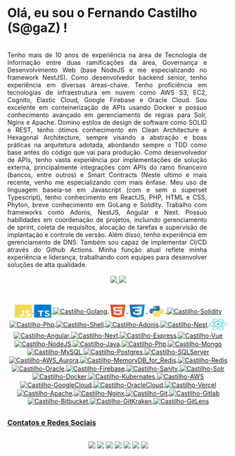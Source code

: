 
<h1>Olá, eu sou o Fernando Castilho (S@gaZ) !</h1>

<br>

<div align="left">
  <div style="text-align: justify; display: inline-block; max-width: 90%">
    Tenho mais de 10 anos de experiência na área de Tecnologia de Informação entre duas ramificações da área, Governança e Desenvolvimento Web (base NodeJS e me especializando no framework NestJS). Como desenvolvedor backend senior, tenho experiência em diversas áreas-chave. 
    Tenho proficiência em tecnologias de infraestrutura em nuvem como AWS S3, EC2, Cognito, Elastic Cloud, Google Firebase e Oracle Cloud. Sou excelente em conteinerização de APIs usando Docker e possuo conhecimento avançado em gerenciamento de regras para Solr, Nginx e Apache. Domino estilos de design de software como SOLID e REST, tenho ótimos conhecimento em Clean Architecture e Hexagonal Architecture, sempre visando a abstração e boas práticas na arquitetura adotada, abordando sempre o TDD como base antes do código que vai para produção. Como desenvolvedor de APIs, tenho vasta experiência por implementações de solução externa, principalmente integrações com APIs do ramo financeiro (bancos, entre outros) e Smart Contracts (Neste ultimo e mais recente, venho me especializando com mais ênfase. Meu uso de linguagem baseia-se em Javascript (com e sem o superset Typescript), tenho conhecimento em ReactJS, PHP, HTML e CSS, Phyton, breve conhecimento em GoLang e Solidity. Trabalho com frameworks como Adonis, NestJS, Angular e Next. Possuo habilidades em coordenação de projetos, incluindo gerenciamento de sprint, coleta de requisitos, alocação de tarefas e supervisão de implantação e controle de versão. Além disso, tenho experiência em gerenciamento de DNS. Também sou capaz de implementar CI/CD através do Github Actions. Minha função atual reflete minha experiência e liderança, trabalhando com equipes para desenvolver soluções de alta qualidade.
  </div>
</div>
 
<br>

<div align="center">
  <a href="https://github.com/CastilhoF">
  <img height="150em" src="https://github-readme-stats.vercel.app/api?username=CastilhoF&show_icons=true&count_private=true&theme=tokyonight&include_all_commits=true&locale=pt-br&rank_icon=github"/>
  <img height="150em" src="https://github-readme-stats.vercel.app/api/top-langs/?username=CastilhoF&layout=compact&langs_count=7&theme=tokyonight&locale=pt-br"/>
</div>

##

<div align="center" style="display: inline_block"><br>
  <img align="center" alt="Castilho-Js" height="30" width="40" src="https://raw.githubusercontent.com/devicons/devicon/master/icons/javascript/javascript-plain.svg">
  <img align="center" alt="Castilho-Ts" height="30" width="40" src="https://raw.githubusercontent.com/devicons/devicon/master/icons/typescript/typescript-plain.svg">
  <img align="center" alt="Castilho-Golang" height="30" width="40" src="https://cdn.jsdelivr.net/gh/devicons/devicon/icons/go/go-original.svg" />
  <img align="center" alt="Castilho-HTML" height="30" width="40" src="https://raw.githubusercontent.com/devicons/devicon/master/icons/html5/html5-original.svg">
  <img align="center" alt="Castilho-CSS" height="30" width="40" src="https://raw.githubusercontent.com/devicons/devicon/master/icons/css3/css3-original.svg">
  <img align="center" alt="Castilho-Python" height="30" width="40" src="https://raw.githubusercontent.com/devicons/devicon/master/icons/python/python-original.svg">
  <img align="center" alt="Castilho-Solidity" height="30" width="40" src="https://cdn.jsdelivr.net/gh/devicons/devicon/icons/solidity/solidity-original.svg">
  <img align="center" alt="Castilho-Php" height="30" width="40" src="https://cdn.jsdelivr.net/gh/devicons/devicon/icons/php/php-original.svg">
  <img align="center" alt="Castilho-Shell" height="30" width="40" src="https://cdn.jsdelivr.net/gh/devicons/devicon/icons/bash/bash-original.svg">
  <img align="center" alt="Castilho-Adonis" height="30" width="40" src="https://cdn.jsdelivr.net/gh/devicons/devicon/icons/adonisjs/adonisjs-original.svg">
  <img align="center" alt="Castilho-Nest" height="30" width="40" src="https://cdn.jsdelivr.net/gh/devicons/devicon/icons/nestjs/nestjs-plain.svg">
  <img align="center" alt="Castilho-React" height="30" width="40" src="https://raw.githubusercontent.com/devicons/devicon/master/icons/react/react-original.svg">
  <img align="center"alt="Castilho-Angular" height="30" width="40" src="https://cdn.jsdelivr.net/gh/devicons/devicon/icons/angularjs/angularjs-original.svg">
  <img align="center"alt="Castilho-Next" height="30" width="40" src="https://cdn.jsdelivr.net/gh/devicons/devicon/icons/nextjs/nextjs-original.svg">
  <img align="center"alt="Castilho-Express" height="30" width="40" src="https://cdn.jsdelivr.net/gh/devicons/devicon/icons/express/express-original.svg">
  <img align="center"alt="Castilho-Vue" height="30" width="40" src="https://cdn.jsdelivr.net/gh/devicons/devicon/icons/vuejs/vuejs-original.svg">
  <img align="center" alt="Castilho-NodeJS" height="40" width="60" src="https://cdn.jsdelivr.net/gh/devicons/devicon/icons/nodejs/nodejs-original.svg">
  <img align="center" alt="Castilho-Java" height="40" width="60" src="https://cdn.jsdelivr.net/gh/devicons/devicon/icons/java/java-original.svg">
  <img align="center" alt="Castilho-Php" height="40" width="60" src="https://cdn.jsdelivr.net/gh/devicons/devicon/icons/php/php-original.svg">
  <img align="center" alt="Castilho-Mongo" height="30" width="40" src="https://cdn.jsdelivr.net/gh/devicons/devicon/icons/mongodb/mongodb-original.svg">
  <img align="center" alt="Castilho-MySQL" height="30" width="40" src="https://cdn.jsdelivr.net/gh/devicons/devicon/icons/mysql/mysql-original.svg">
  <img align="center" alt="Castilho-Postgres" height="30" width="40" src="https://cdn.jsdelivr.net/gh/devicons/devicon/icons/postgresql/postgresql-original.svg">
  <img align="center" alt="Castilho-SQLServer" height="30" width="40" src="https://cdn.jsdelivr.net/gh/devicons/devicon/icons/microsoftsqlserver/microsoftsqlserver-plain.svg">
  <img align="center" alt="Castilho-AWS_Aurora" height="30" width="40" src="https://icon.icepanel.io/AWS/svg/Database/Aurora.svg">
  <img align="center" alt="Castilho-MemoryDB_for_Redis" height="30" width="40" src="https://icon.icepanel.io/AWS/svg/Database/MemoryDB-for-Redis.svg">
  <img align="center" alt="Castilho-Redis" height="30" width="40" src="https://cdn.jsdelivr.net/gh/devicons/devicon/icons/redis/redis-original.svg">
  <img align="center" alt="Castilho-Oracle" height="30" width="40" src="https://cdn.jsdelivr.net/gh/devicons/devicon/icons/oracle/oracle-original.svg">
  <img align="center" alt="Castilho-Firebase" height="30" width="40" src="https://cdn.jsdelivr.net/gh/devicons/devicon/icons/firebase/firebase-plain.svg">
  <img align="center" alt="Castilho-Sanity" height="30" width="40" src="https://cdn.worldvectorlogo.com/logos/sanity.svg">
  <img align="center" alt="Castilho-Solr" height="30" width="40" src="https://cdn.worldvectorlogo.com/logos/solr.svg">
  <img align="center" alt="Castilho-Docker" height="30" width="40" src="https://cdn.worldvectorlogo.com/logos/docker-4.svg">
  <img align="center" alt="Castilho-Kubernates" height="30" width="40" src="https://cdn.jsdelivr.net/gh/devicons/devicon/icons/kubernetes/kubernetes-plain.svg">
  <img align="center" alt="Castilho-AWS" height="30" width="40" src="https://cdn.jsdelivr.net/gh/devicons/devicon/icons/amazonwebservices/amazonwebservices-original.svg">
  <img align="center" alt="Castilho-GoogleCloud" height="30" width="40" src="https://cdn.jsdelivr.net/gh/devicons/devicon/icons/googlecloud/googlecloud-original.svg">
  <img align="center" alt="Castilho-OracleCloud" height="30" width="40" src="https://cdn.jsdelivr.net/gh/devicons/devicon/icons/oracle/oracle-original.svg">
  <img align="center" alt="Castilho-Vercel" height="30" width="40" src="https://cdn.worldvectorlogo.com/logos/vercel.svg">
  <img align="center" alt="Castilho-Apache" height="60" width="70" src="https://cdn.jsdelivr.net/gh/devicons/devicon/icons/apache/apache-original-wordmark.svg">
  <img align="center" alt="Castilho-Nginx" height="60" width="70" src="https://cdn.jsdelivr.net/gh/devicons/devicon/icons/nginx/nginx-original.svg">
  <img align="center" alt="Castilho-Git" height="30" width="40" src="https://cdn.jsdelivr.net/gh/devicons/devicon/icons/git/git-original.svg">
  <img align="center" alt="Castilho-Gitlab" height="30" width="40" src="https://cdn.jsdelivr.net/gh/devicons/devicon/icons/gitlab/gitlab-original.svg">
  <img align="center" alt="Castilho-Bitbucket" height="30" width="40" src="https://cdn.jsdelivr.net/gh/devicons/devicon/icons/bitbucket/bitbucket-original.svg">
  <img align="center" alt="Castilho-GitKraken" height="30" width="40" src="https://cdn.worldvectorlogo.com/logos/gitkraken.svg">
  <img align="center" alt="Castilho-GitLens" height="30" width="40" src="https://cdn.jsdelivr.net/gh/devicons/devicon/icons/github/github-original.svg">
</div>

  ##

<h3>Contatos e Redes Sociais</h3>  
<div align="center"> <br>
  <a href="https://www.youtube.com/channel/UCjDhw2YgGJmj-itu62c7P2A" target="_blank"><img src="https://img.shields.io/badge/YouTube-FF0000?style=for-the-badge&logo=youtube&logoColor=white" target="_blank"></a>
  <a href="https://t.me/Fernando_SagaZ" target="_blank"><img src="https://img.shields.io/badge/Telegram-2CA5E0?style=for-the-badge&logo=telegram&logoColor=white" target="_blank"></a>
  <a href="https://www.instagram.com/fernandaocastilho/" target="_blank"><img src="https://img.shields.io/badge/-Instagram-%23E4405F?style=for-the-badge&logo=instagram&logoColor=white" target="_blank"></a>
 	<a href="https://www.twitch.tv/fernandaocastilho" target="_blank"><img src="https://img.shields.io/badge/Twitch-9146FF?style=for-the-badge&logo=twitch&logoColor=white" target="_blank"></a>
 <a href="https://discord.gg/bJXGFThA" target="_blank"><img src="https://img.shields.io/badge/Discord-7289DA?style=for-the-badge&logo=discord&logoColor=white" target="_blank"></a> 
  <a href = "mailto:castilho.wylde@gmail.com"><img src="https://img.shields.io/badge/Gmail-D14836?style=for-the-badge&logo=gmail&logoColor=white" target="_blank"></a>
  <a href="https://www.linkedin.com/in/fernando-castilho/" target="_blank"><img src="https://img.shields.io/badge/-LinkedIn-%230077B5?style=for-the-badge&logo=linkedin&logoColor=white" target="_blank"></a> 

</div>
